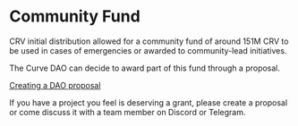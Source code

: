<h1>Community Fund</h1>

CRV initial distribution allowed for a community fund of around 151M CRV to be used in cases of emergencies or awarded to community-lead initiatives.

The Curve DAO can decide to award part of this fund through a proposal.

[Creating a DAO proposal](../../governance/proposals/creating-a-dao-proposal.md)

If you have a project you feel is deserving a grant, please create a proposal or come discuss it with a team member on Discord or Telegram.
